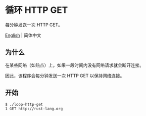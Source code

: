 # 循环 HTTP GET

每分钟发送一次 HTTP GET。

[English](README.md) | 简体中文

## 为什么

在某些网络（如热点）上，如果一段时间内没有网络请求就会断开连接。

因此，该程序会每分钟发送一次 HTTP GET 以保持网络连接。

## 开始

```sh
$ ./loop-http-get
1 GET http://rust-lang.org
```